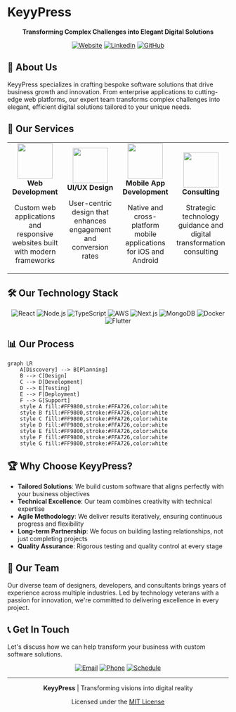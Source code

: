 # KeyyPress

<div align="center">
  
  **Transforming Complex Challenges into Elegant Digital Solutions**

  [![Website](https://img.shields.io/badge/website-keyypress.com-orange?style=for-the-badge)](https://keyypress.com)
  [![LinkedIn](https://img.shields.io/badge/LinkedIn-Follow-blue?style=for-the-badge&logo=linkedin)](https://linkedin.com/company/keyypress)
  [![GitHub](https://img.shields.io/badge/GitHub-Star-black?style=for-the-badge&logo=github)](https://github.com/keyypress)
  
</div>

## 🚀 About Us

KeyyPress specializes in crafting bespoke software solutions that drive business growth and innovation. From enterprise applications to cutting-edge web platforms, our expert team transforms complex challenges into elegant, efficient digital solutions tailored to your unique needs.

## 💼 Our Services

<table>
  <tr>
    <td align="center" width="25%">
      <img src="https://via.placeholder.com/80?text=Web" width="80" height="80"><br>
      <b>Web Development</b>
      <p>Custom web applications and responsive websites built with modern frameworks</p>
    </td>
    <td align="center" width="25%">
      <img src="https://via.placeholder.com/80?text=UX" width="80" height="80"><br>
      <b>UI/UX Design</b>
      <p>User-centric design that enhances engagement and conversion rates</p>
    </td>
    <td align="center" width="25%">
      <img src="https://via.placeholder.com/80?text=Mobile" width="80" height="80"><br>
      <b>Mobile App Development</b>
      <p>Native and cross-platform mobile applications for iOS and Android</p>
    </td>
    <td align="center" width="25%">
      <img src="https://via.placeholder.com/80?text=Consult" width="80" height="80"><br>
      <b>Consulting</b>
      <p>Strategic technology guidance and digital transformation consulting</p>
    </td>
  </tr>
</table>

## 🛠️ Our Technology Stack

<div align="center">
  
  ![React](https://img.shields.io/badge/React-61DAFB?style=for-the-badge&logo=react&logoColor=black)
  ![Node.js](https://img.shields.io/badge/Node.js-339933?style=for-the-badge&logo=nodedotjs&logoColor=white)
  ![TypeScript](https://img.shields.io/badge/TypeScript-3178C6?style=for-the-badge&logo=typescript&logoColor=white)
  ![AWS](https://img.shields.io/badge/AWS-232F3E?style=for-the-badge&logo=amazonaws&logoColor=white)
  ![Next.js](https://img.shields.io/badge/Next.js-000000?style=for-the-badge&logo=nextdotjs&logoColor=white)
  ![MongoDB](https://img.shields.io/badge/MongoDB-47A248?style=for-the-badge&logo=mongodb&logoColor=white)
  ![Docker](https://img.shields.io/badge/Docker-2496ED?style=for-the-badge&logo=docker&logoColor=white)
  ![Flutter](https://img.shields.io/badge/Flutter-02569B?style=for-the-badge&logo=flutter&logoColor=white)
  
</div>

## 📊 Our Process

```mermaid
graph LR
    A[Discovery] --> B[Planning]
    B --> C[Design]
    C --> D[Development]
    D --> E[Testing]
    E --> F[Deployment]
    F --> G[Support]
    style A fill:#FF9800,stroke:#FFA726,color:white
    style B fill:#FF9800,stroke:#FFA726,color:white
    style C fill:#FF9800,stroke:#FFA726,color:white
    style D fill:#FF9800,stroke:#FFA726,color:white
    style E fill:#FF9800,stroke:#FFA726,color:white
    style F fill:#FF9800,stroke:#FFA726,color:white
    style G fill:#FF9800,stroke:#FFA726,color:white
```

## 🏆 Why Choose KeyyPress?

- **Tailored Solutions**: We build custom software that aligns perfectly with your business objectives
- **Technical Excellence**: Our team combines creativity with technical expertise
- **Agile Methodology**: We deliver results iteratively, ensuring continuous progress and flexibility
- **Long-term Partnership**: We focus on building lasting relationships, not just completing projects
- **Quality Assurance**: Rigorous testing and quality control at every stage

## 👥 Our Team

Our diverse team of designers, developers, and consultants brings years of experience across multiple industries. Led by technology veterans with a passion for innovation, we're committed to delivering excellence in every project.


## 📞 Get In Touch

Let's discuss how we can help transform your business with custom software solutions.

<div align="center">
  
  [![Email](https://img.shields.io/badge/Email-info@keyypress.com-orange?style=for-the-badge&logo=mail.ru)](mailto:info@keyypress.com)
  [![Phone](https://img.shields.io/badge/Phone-(+250)_785--816971-green?style=for-the-badge&logo=whatsapp)](tel:+250785816971)
  [![Schedule](https://img.shields.io/badge/Schedule-A_Meeting-blue?style=for-the-badge&logo=googlemeet)]([https://calendly.com/keyypress](https://calendly.com/keyypress-info/30-minute-free-project-consultation))
  
</div>

---

<div align="center">
  
  **KeyyPress** | Transforming visions into digital reality
  
  Licensed under the [MIT License](LICENSE)
  
</div>
